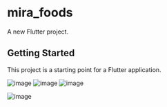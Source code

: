 # mira_foods

A new Flutter project.

## Getting Started

This project is a starting point for a Flutter application.

![image](https://github.com/SergioSouz2/mira_foods/assets/123169013/b7b24416-4f40-4638-bce6-61089ab63db7)
![image](https://github.com/SergioSouz2/mira_foods/assets/123169013/fe04e20b-87bc-43b8-aa61-86b05548baad)
![image](https://github.com/SergioSouz2/mira_foods/assets/123169013/d3e1cd77-7954-4344-8a48-f80f4574edda)


![image](https://github.com/SergioSouz2/mira_foods/assets/123169013/a3b6af40-5b17-4fcb-bd76-714ee47256a7)
